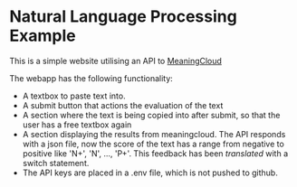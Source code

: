 # Natural Language Processing Example

This is a simple website utilising an API to [MeaningCloud](http://www.meaningcloud.com) 

The webapp has the following functionality:

- A textbox to paste text into. 
- A submit button that actions the evaluation of the text
- A section where the text is being copied into after submit, so that the user has a free textbox again
- A section displaying the results from meaningcloud. The API responds with a json file, now the score of the text has a range from negative to positive like 'N+', 'N', ..., 'P+'. This feedback has been _translated_ with a switch statement.
- The API keys are placed in a .env file, which is not pushed to github.